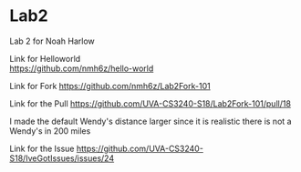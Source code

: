 # Lab2
Lab 2 for Noah Harlow 

Link for Helloworld  
https://github.com/nmh6z/hello-world

Link for Fork
https://github.com/nmh6z/Lab2Fork-101

Link for the Pull
https://github.com/UVA-CS3240-S18/Lab2Fork-101/pull/18

I made the default Wendy's distance larger since it is realistic there is not a Wendy's in 200 miles

Link for the Issue
https://github.com/UVA-CS3240-S18/IveGotIssues/issues/24



